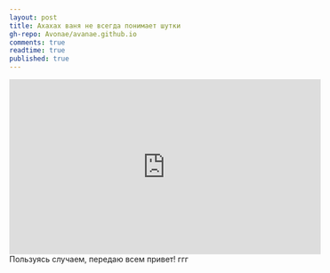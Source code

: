 ```yaml
---
layout: post
title: Ахахах ваня не всегда понимает шутки
gh-repo: Avonae/avanae.github.io
comments: true
readtime: true
published: true
---
```


<iframe width="560" height="315" src="https://www.youtube.com/embed/dQw4w9WgXcQ" title="YouTube video player" frameborder="0" allow="accelerometer; autoplay; clipboard-write; encrypted-media; gyroscope; picture-in-picture; web-share" allowfullscreen></iframe>
Пользуясь случаем, передаю всем привет! ггг
